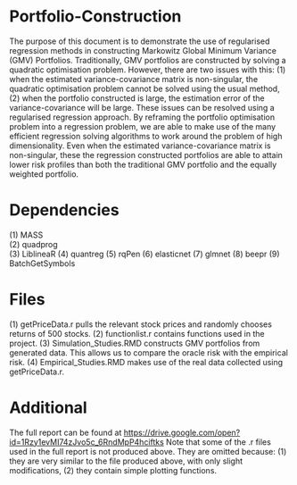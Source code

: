 # Portfolio-Construction
The purpose of this document is to demonstrate the use of regularised regression methods in constructing Markowitz Global Minimum Variance (GMV) Portfolios. Traditionally, GMV portfolios are constructed by solving a quadratic optimisation problem. However, there are two issues with this: (1) when the estimated variance-covariance matrix is non-singular, the quadratic optimisation problem cannot be solved using the usual method, (2) when the portfolio constructed is large, the estimation error of the variance-covariance will be large. These issues can be resolved using a regularised regression approach. By reframing the portfolio optimisation problem into a regression problem, we are able to make use of the many efficient regression solving algorithms to work around the problem of high dimensionality. Even when the estimated variance-covariance matrix is non-singular, these the regression constructed portfolios are able to attain lower risk profiles than both the traditional GMV portfolio and the equally weighted portfolio.

# Dependencies
(1) MASS
<br />(2) quadprog
<br />(3) LiblineaR
(4) quantreg
(5) rqPen
(6) elasticnet
(7) glmnet
(8) beepr
(9) BatchGetSymbols

# Files
(1) getPriceData.r pulls the relevant stock prices and randomly chooses returns of 500 stocks.
(2) functionlist.r contains functions used in the project.
(3) Simulation_Studies.RMD constructs GMV portfolios from generated data. This allows us to compare the oracle risk with the empirical risk.
(4) Empirical_Studies.RMD makes use of the real data collected using getPriceData.r.

# Additional
The full report can be found at https://drive.google.com/open?id=1Rzy1evMI74zJvo5c_6RndMpP4hciftks
Note that some of the .r files used in the full report is not produced above. They are omitted because:
(1) they are very similar to the file produced above, with only slight modifications,
(2) they contain simple plotting functions.
